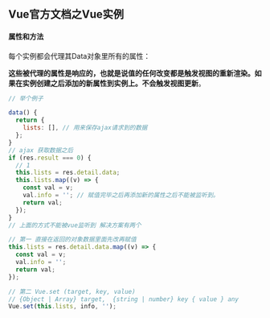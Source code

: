 ## Vue官方文档之Vue实例

#### 属性和方法
每个实例都会代理其Data对象里所有的属性：

**这些被代理的属性是响应的，也就是说值的任何改变都是触发视图的重新渲染。如果在实例创建之后添加的新属性到实例上。不会触发视图更新**。

```javascript
// 举个例子

data() {
  return {
    lists: [], // 用来保存ajax请求到的数据
  };
}
// ajax 获取数据之后
if (res.result === 0) {
  // 1
  this.lists = res.detail.data;
  this.lists.map((v) => {
    const val = v;
    val.info = ''; // 赋值完毕之后再添加新的属性之后不能被监听到。
    return val;
  });
}
// 上面的方式不能被vue监听到 解决方案有两个

// 第一 直接在返回的对象数据里面先改再赋值
this.lists = res.detail.data.map((v) => {
  const val = v;
  val.info = '';
  return val;
});

// 第二 Vue.set (target, key, value)
// {Object | Array} target,  {string | number} key { value } any
Vue.set(this.lists, info, '');


```

